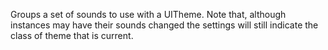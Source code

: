 Groups a set of sounds to use with a UITheme.Note that, although instances may have their sounds changed the settings will still indicate the class of theme that is current.